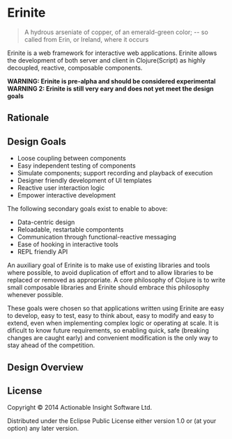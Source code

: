 # Erinite

> A hydrous arseniate of copper, of an emerald-green color; -- so called from
> Erin, or Ireland, where it occurs

Erinite is a web framework for interactive web applications. Erinite allows the
development of both server and client in Clojure(Script) as highly decoupled,
reactive, composable components.

**WARNING: Erinite is pre-alpha and should be considered experimental**
**WARNING 2: Erinite is still very eary and does not yet meet the design goals**

## Rationale


## Design Goals

* Loose coupling between components
* Easy independent testing of components
* Simulate components; support recording and playback of execution
* Designer friendly development of UI templates
* Reactive user interaction logic
* Empower interactive development

The following secondary goals exist to enable to above:
* Data-centric design
* Reloadable, restartable compontents
* Communication through functional-reactive messaging
* Ease of hooking in interactive tools
* REPL friendly API

An auxiliary goal of Erinite is to make use of existing libraries and tools
where possible, to avoid duplication of effort and to allow libraries to be
replaced or removed as appropriate. A core philosophy of Clojure is to write
small composable libraries and Erinite should embrace this philosophy whenever
possible.

These goals were chosen so that applications written using Erinite are easy to
develop, easy to test, easy to think about, easy to modify and easy to extend,
even when implementing complex logic or operating at scale. It is dificult to
know future requirements, so enabling quick, safe (breaking changes are caught
early) and convenient modification is the only way to stay ahead of the
competition.


## Design Overview


## License

Copyright © 2014 Actionable Insight Software Ltd.

Distributed under the Eclipse Public License either version 1.0 or (at
your option) any later version.
